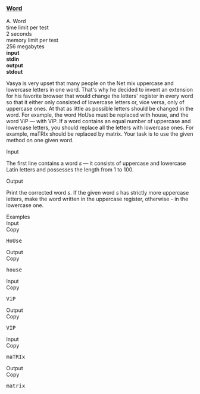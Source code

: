 <h3><a href="https://codeforces.com/contest/59/problem/A" target="_blank" rel="noopener noreferrer">Word</a></h3>
<div class="header"><div class="title">A. Word</div><div class="time-limit"><div class="property-title">time limit per test</div>2 seconds</div><div class="memory-limit"><div class="property-title">memory limit per test</div>256 megabytes</div><div class="input-file input-standard" style="font-weight: bold"><div class="property-title">input</div>stdin</div><div class="output-file output-standard" style="font-weight: bold"><div class="property-title">output</div>stdout</div></div><div><p>Vasya is very upset that many people on the Net mix uppercase and lowercase letters in one word. That's why he decided to invent an extension for his favorite browser that would change the letters' register in every word so that it either only consisted of lowercase letters or, vice versa, only of uppercase ones. At that as little as possible letters should be changed in the word. For example, the word <span class="tex-font-style-tt">HoUse</span> must be replaced with <span class="tex-font-style-tt">house</span>, and the word <span class="tex-font-style-tt">ViP</span> — with <span class="tex-font-style-tt">VIP</span>. If a word contains an equal number of uppercase and lowercase letters, you should replace all the letters with lowercase ones. For example, <span class="tex-font-style-tt">maTRIx</span> should be replaced by <span class="tex-font-style-tt">matrix</span>. Your task is to use the given method on one given word.</p></div><div class="input-specification"><div class="section-title">Input</div><p>The first line contains a word <span class="tex-span"><i>s</i></span> — it consists of uppercase and lowercase Latin letters and possesses the length from <span class="tex-span">1</span> to <span class="tex-span">100</span>.</p></div><div class="output-specification"><div class="section-title">Output</div><p>Print the corrected word <span class="tex-span"><i>s</i></span>. If the given word <span class="tex-span"><i>s</i></span> has strictly more uppercase letters, make the word written in the uppercase register, otherwise - in the lowercase one.</p></div><div class="sample-tests"><div class="section-title">Examples</div><div class="sample-test"><div class="input"><div class="title">Input<div title="Copy" data-clipboard-target="#id0010191505598707162" id="id008282128675789796" class="input-output-copier">Copy</div></div><pre id="id0010191505598707162">HoUse<br></pre></div><div class="output"><div class="title">Output<div title="Copy" data-clipboard-target="#id0017718134973527977" id="id002050447227151212" class="input-output-copier">Copy</div></div><pre id="id0017718134973527977">house<br></pre></div><div class="input"><div class="title">Input<div title="Copy" data-clipboard-target="#id006781237967070954" id="id0018082114666740712" class="input-output-copier">Copy</div></div><pre id="id006781237967070954">ViP<br></pre></div><div class="output"><div class="title">Output<div title="Copy" data-clipboard-target="#id0024452528231400528" id="id009138524500327598" class="input-output-copier">Copy</div></div><pre id="id0024452528231400528">VIP<br></pre></div><div class="input"><div class="title">Input<div title="Copy" data-clipboard-target="#id00528397835875592" id="id0017040708901337087" class="input-output-copier">Copy</div></div><pre id="id00528397835875592">maTRIx<br></pre></div><div class="output"><div class="title">Output<div title="Copy" data-clipboard-target="#id0045973597160593715" id="id006465738991601012" class="input-output-copier">Copy</div></div><pre id="id0045973597160593715">matrix<br></pre></div></div></div>
